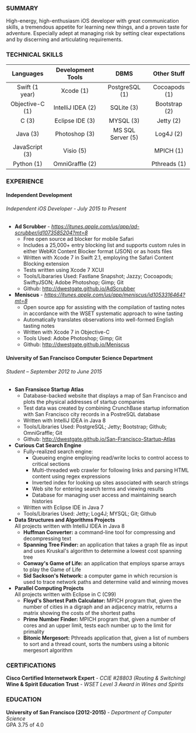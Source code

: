 ### SUMMARY
High-energy, high-enthusiasm iOS developer with great communication skills, a tremendous appetite for learning new things, and a proven taste for adventure. Especially adept at managing risk by setting clear expectations and by discerning and articulating requirements.

### TECHNICAL SKILLS
| Languages         | Development Tools | DBMS              | Other Stuff   |
|:-----------------:|:-----------------:|:-----------------:|:-------------:|
| Swift (1 year)    | Xcode (1)         | PostgreSQL (1)    | Cocoapods (1) |
| Objective-C (1)   | IntelliJ IDEA (2) | SQLite (3)        | Bootstrap (2) |
| C (3)             | Eclipse IDE (3)   | MYSQL (3)         | Jetty (2)     |
| Java (3)          | Photoshop (3)     | MS SQL Server (5) | Log4J (2)     |
| JavaScript (3)    | Visio (5)         |                   | MPICH (1)     |
| Python (1)        | OmniGraffle (2)   |                   | Pthreads (1)  |

### EXPERIENCE
#### Independent Development
###### Independent iOS Developer - July 2015 to Present  
- **Ad Scrubber** - *https://itunes.apple.com/us/app/ad-scrubber/id1073585204?mt=8*
  - Free open source ad blocker for mobile Safari
  - Includes a 25,000+ entry blocking list and supports custom rules in either WebKit Content Blocker format (JSON) or as hosts files
  - Written with Xcode 7 in Swift 2.1, employing the Safari Content Blocking extension
  - Tests written using Xcode 7 XCUI
  - Tools/Libararies Used: Fastlane Snapshot; Jazzy; Cocoapods; SwiftyJSON; Adobe Photoshop; Gimp; Git
  - Github: http://dwestgate.github.io/AdScrubber
- **Meniscus** - *https://itunes.apple.com/us/app/meniscus/id1053316464?mt=8*
  - Open source app for assisting with the compilation of tasting notes in accordance with the WSET systematic approach to wine tasting
  - Automatically translates observations into well-formed English tasting notes
  - Written with Xcode 7 in Objective-C
  - Tools Used: Adobe Photoshop; Gimp; Git
  - Github: http://dwestgate.github.io/Meniscus

#### University of San Francisco Computer Science Department
###### Student – September 2012 to June 2015
- **San Fransisco Startup Atlas**
  - Database-backed website that displays a map of San Francisco and plots the physical addresses of startup companies
  - Test data was created by combining CrunchBase startup information with San Francisco city records in a PostreSQL database
  - Written with IntelliJ IDEA in Java 8
  - Tools/Libraries Used: PostgreSQL; Jetty; Bootstrap; Github; OmniGraffle; Git
  - Github: http://dwestgate.github.io/San-Francisco-Startup-Atlas
- **Curious Cat Search Engine**
  - Fully-realized search engine:
    - Queueing engine employing read/write locks to control access to critical sections
    - Multi-threaded web crawler for following links and parsing HTML content using regex expressions
    - Inverted index for looking up sites associated with search strings
    - Web site for entering search terms and viewing results
    - Database for managing user access and maintaining search histories
  - Written with Eclipse IDE in Java 7
  - Tools/Libraries Used: Jetty; Log4J; MYSQL; Git; Github
- **Data Structures and Algorithms Projects**  
All projects written with IntelliJ IDEA in Java 8
  - **Huffman Converter:** a command-line tool for compressing and decompressing text
  - **Spanning Tree Finder:** an application that takes a graph file as input and uses Kruskal's algorithm to determine a lowest cost spanning tree
  - **Conway's Game of Life:** an application that employs sparse arrays to play the Game of Life
  - **Sid Sackson's Network:** a computer game in which recursion is used to trace network paths and determine valid and winning moves
- **Parallel Computing Projects**  
All projects written with Eclipse in C (C99)
  - **Floyd's Shortest Path Calculator:** MPICH program that, given the number of cities in a digraph and an adjacency matrix, returns a matrix showing the costs of the shortest paths
  - **Prime Number Finder:** MPICH program that, given a number of cores and an upper limit, tests each number up to the limit for primality
  - **Bitonic Mergesort:** Pthreads application that, given a list of numbers to sort and a thread count, sorts the numbers using a bitonic mergesort algorithm


### CERTIFICATIONS
**Cisco Certified Internetwork Expert** - *CCIE #28803 (Routing & Switching)*  
**Wine & Spirit Education Trust** - *WSET Level 3 Award in Wines and Spirits*


### EDUCATION
**University of San Francisco (2012-2015)** - *Department of Computer Science*  
GPA 3.75 of 4.0
